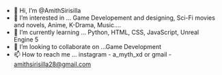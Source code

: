 - 👋 Hi, I’m @AmithSirisilla
- 👀 I’m interested in ... Game Developement and designing, Sci-Fi movies and novels, Anime, K-Drama, Music....
- 🌱 I’m currently learning ... Python, HTML, CSS, JavaScript, Unreal Engine 5
- 💞️ I’m looking to collaborate on ...Game Development
- 📫 How to reach me ... instagram - a_myth_xd or gmail - amithsirisilla28@gmail.com

<!---
AmithSirisilla/AmithSirisilla is a ✨ special ✨ repository because its `README.md` (this file) appears on your GitHub profile.
You can click the Preview link to take a look at your changes.
--->
